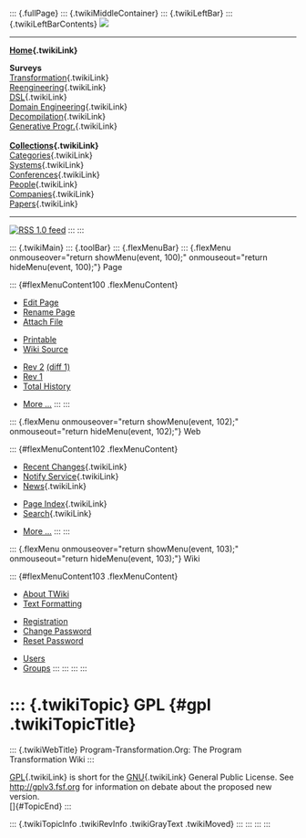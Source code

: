 ::: {.fullPage}
::: {.twikiMiddleContainer}
::: {.twikiLeftBar}
::: {.twikiLeftBarContents}
![](../pub/transformation.gif)

------------------------------------------------------------------------

**[Home](WebHome){.twikiLink}**

**Surveys**\
[Transformation](ProgramTransformation){.twikiLink}\
[Reengineering](ReengineeringWiki){.twikiLink}\
[DSL](DomainSpecificLanguages){.twikiLink}\
[Domain Engineering](DomainEngineering){.twikiLink}\
[Decompilation](DeCompilation){.twikiLink}\
[Generative Progr.](GenerativeProgrammingWiki){.twikiLink}\
\
**[Collections](CategoryCollection){.twikiLink}**\
[Categories](CategoryCategory){.twikiLink}\
[Systems](TransformationSystems){.twikiLink}\
[Conferences](TransformationConferences){.twikiLink}\
[People](TransformationPeople){.twikiLink}\
[Companies](TransformationCompanies){.twikiLink}\
[Papers](CategoryPaper){.twikiLink}

------------------------------------------------------------------------

[![](../pub/rss.gif "RSS 1.0 feed")](WebRss@skin=rss)
:::
:::

::: {.twikiMain}
::: {.toolBar}
::: {.flexMenuBar}
::: {.flexMenu onmouseover="return showMenu(event, 100);" onmouseout="return hideMenu(event, 100);"}
Page

::: {#flexMenuContent100 .flexMenuContent}
-   [Edit
    Page](http://www.program-transformation.org/edit/Transform/GPL?t=1536826489)
-   [Rename
    Page](http://www.program-transformation.org/rename/Transform/GPL)
-   [Attach
    File](http://www.program-transformation.org/attach/Transform/GPL)

<!-- -->

-   [Printable](http://www.program-transformation.org/view/Transform/GPL?skin=print.pattern)
-   [Wiki
    Source](http://www.program-transformation.org/view/Transform/GPL?skin=text&raw=on&contenttype=text/plain)

<!-- -->

-   [Rev
    2](http://www.program-transformation.org/view/Transform/GPL?rev=1.2)
    [(diff 1)](http://www.program-transformation.org/rdiff/Transform/GPL?rev1=1.2&rev2=1.1)
-   [Rev
    1](http://www.program-transformation.org/view/Transform/GPL?rev=1.1)
-   [Total
    History](http://www.program-transformation.org/rdiff/Transform/GPL)

<!-- -->

-   [More
    \...](http://www.program-transformation.org/oops/Transform/GPL?template=oopsmore&param1=1.2&param2=1.2)
:::
:::

::: {.flexMenu onmouseover="return showMenu(event, 102);" onmouseout="return hideMenu(event, 102);"}
Web

::: {#flexMenuContent102 .flexMenuContent}
-   [Recent Changes](WebChanges){.twikiLink}
-   [Notify Service](WebNotify){.twikiLink}
-   [News](WebNews){.twikiLink}

<!-- -->

-   [Page Index](WebIndex){.twikiLink}
-   [Search](WebSearch){.twikiLink}

<!-- -->

-   [More
    \...](http://www.program-transformation.org/oops/Transform/GPL?template=oopsmore&param1=1.2&param2=1.2)
:::
:::

::: {.flexMenu onmouseover="return showMenu(event, 103);" onmouseout="return hideMenu(event, 103);"}
Wiki

::: {#flexMenuContent103 .flexMenuContent}
-   [About
    TWiki](http://www.program-transformation.org/view/TWiki/WebHome)
-   [Text
    Formatting](http://www.program-transformation.org/view/TWiki/TextFormattingRules)

<!-- -->

-   [Registration](http://www.program-transformation.org/view/TWiki/TWikiRegistration)
-   [Change
    Password](http://www.program-transformation.org/view/TWiki/ChangePassword)
-   [Reset
    Password](http://www.program-transformation.org/view/TWiki/ResetPassword)

<!-- -->

-   [Users](http://www.program-transformation.org/view/Main/TWikiUsers)
-   [Groups](http://www.program-transformation.org/view/Main/TWikiGroups)
:::
:::
:::
:::

::: {.twikiTopic}
GPL {#gpl .twikiTopicTitle}
===

::: {.twikiWebTitle}
Program-Transformation.Org: The Program Transformation Wiki
:::

[GPL](GPL){.twikiLink} is short for the [GNU](GNU){.twikiLink} General
Public License. See <http://gplv3.fsf.org> for information on debate
about the proposed new version.\
[]{#TopicEnd}
:::

::: {.twikiTopicInfo .twikiRevInfo .twikiGrayText .twikiMoved}
:::
:::
:::
:::
